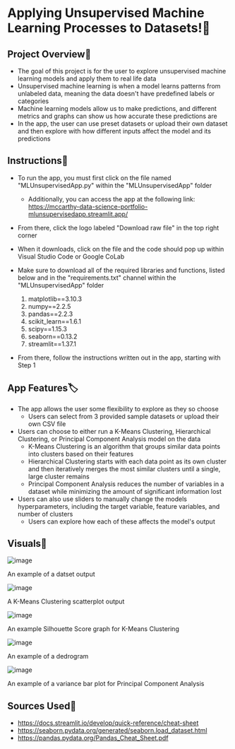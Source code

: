 # Applying Unsupervised Machine Learning Processes to Datasets!🎰
## Project Overview👀
* The goal of this project is for the user to explore unsupervised machine learning models and apply them to real life data
* Unsupervised machine learning is when a model learns patterns from unlabeled data, meaning the data doesn't have predefined labels or categories
* Machine learning models allow us to make predictions, and different metrics and graphs can show us how accurate these predictions are
* In the app, the user can use preset datasets or upload their own dataset and then explore with how different inputs affect the model and its predictions

## Instructions🧭
* To run the app, you must first click on the file named "MLUnsupervisedApp.py" within the "MLUnsupervisedApp" folder
  - Additionally, you can access the app at the following link: https://mccarthy-data-science-portfolio-mlunsupervisedapp.streamlit.app/
* From there, click the logo labeled "Download raw file" in the top right corner
* When it downloads, click on the file and the code should pop up within Visual Studio Code or Google CoLab
* Make sure to download all of the required libraries and functions, listed below and in the "requirements.txt" channel within the "MLUnsupervisedApp" folder
  1. matplotlib==3.10.3
  2. numpy==2.2.5
  3. pandas==2.2.3
  4. scikit_learn==1.6.1
  5. scipy==1.15.3
  6. seaborn==0.13.2
  7. streamlit==1.37.1

* From there, follow the instructions written out in the app, starting with Step 1

## App Features🏷️
* The app allows the user some flexibility to explore as they so choose
  - Users can select from 3 provided sample datasets or upload their own CSV file
* Users can choose to either run a K-Means Clustering, Hierarchical Clustering, or Principal Component Analysis model on the data
  - K-Means Clustering is an algorithm that groups similar data points into clusters based on their features
  - Hierarchical Clustering starts with each data point as its own cluster and then iteratively merges the most similar clusters until a single, large cluster remains
  - Principal Component Analysis reduces the number of variables in a dataset while minimizing the amount of significant information lost
* Users can also use sliders to manually change the models hyperparameters, including the target variable, feature variables, and number of clusters
  - Users can explore how each of these affects the model's output
 
## Visuals📸
![image](https://github.com/user-attachments/assets/29693496-162b-44d2-bded-2e45ebde04d4)

An example of a datset output

![image](https://github.com/user-attachments/assets/dbaa9b1f-894c-4658-b470-580e33362bd2)

A K-Means Clustering scatterplot output

![image](https://github.com/user-attachments/assets/5349a583-fc9b-4b60-b3de-c6443c515871)

An example Silhouette Score graph for K-Means Clustering

![image](https://github.com/user-attachments/assets/9e9abf0a-2fc1-42db-9d75-d8e028308581)

An example of a dedrogram

![image](https://github.com/user-attachments/assets/42e74a59-e451-44fb-b5aa-2d5bf66d8719)

An example of a variance bar plot for Principal Component Analysis


## Sources Used🔗
  - https://docs.streamlit.io/develop/quick-reference/cheat-sheet
  - https://seaborn.pydata.org/generated/seaborn.load_dataset.html
  - https://pandas.pydata.org/Pandas_Cheat_Sheet.pdf 
  

